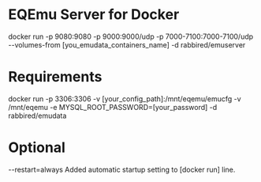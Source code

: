 # EQEmu Server for Docker

docker run -p 9080:9080 -p 9000:9000/udp -p 7000-7100:7000-7100/udp --volumes-from [you_emudata_containers_name] -d rabbired/emuserver

# Requirements

docker run -p 3306:3306 -v [your_config_path]:/mnt/eqemu/emucfg -v /mnt/eqemu -e MYSQL_ROOT_PASSWORD=[your_password] -d rabbired/emudata

# Optional
--restart=always
Added automatic startup setting to [docker run] line.
